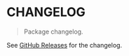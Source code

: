 # CHANGELOG

> Package changelog.

See [GitHub Releases](https://github.com/stdlib-js/time-day-of-quarter/releases) for the changelog.